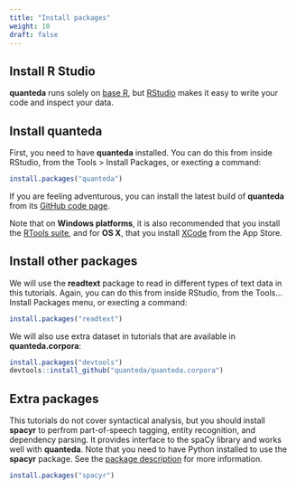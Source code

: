 ```yaml
---
title: "Install packages"
weight: 10
draft: false
---
```


## Install R Studio

**quanteda** runs solely on [base R](https://cran.r-project.org/), but [RStudio](https://www.rstudio.com/products/rstudio/download/) makes it easy to write your code and inspect your data.

## Install quanteda

First, you need to have **quanteda** installed. You can do this from inside RStudio, from the Tools > Install Packages, or execting a command:

```r
install.packages("quanteda")
```

If you are feeling adventurous, you can install the latest build of **quanteda** from its [GitHub code page](https://github.com/quanteda/quanteda).

Note that on **Windows platforms**, it is also recommended that you install the [RTools suite](https://cran.r-project.org/bin/windows/Rtools/), and for **OS X**, that you install [XCode](https://itunes.apple.com/gb/app/xcode/id497799835?mt=12) from the App Store.


## Install other packages

We will use the **readtext** package to read in different types of text data in this tutorials. Again, you can do this from inside RStudio, from the Tools... Install Packages menu, or execting a command:


```r
install.packages("readtext")
```

We will also use extra dataset in tutorials that are available in **quanteda.corpora**:


```r
install.packages("devtools")
devtools::install_github("quanteda/quanteda.corpora")
```

## Extra packages

This tutorials do not cover syntactical analysis, but you should install **spacyr** to perfrom part-of-speech tagging, entity recognition, and dependency parsing. It provides interface to the spaCy library and works well with **quanteda**. Note that you need to have Python installed to use the **spacyr** package. See the [package description](https://github.com/quanteda/spacyr/blob/master/README.md) for more information.


```r
install.packages("spacyr")
```
